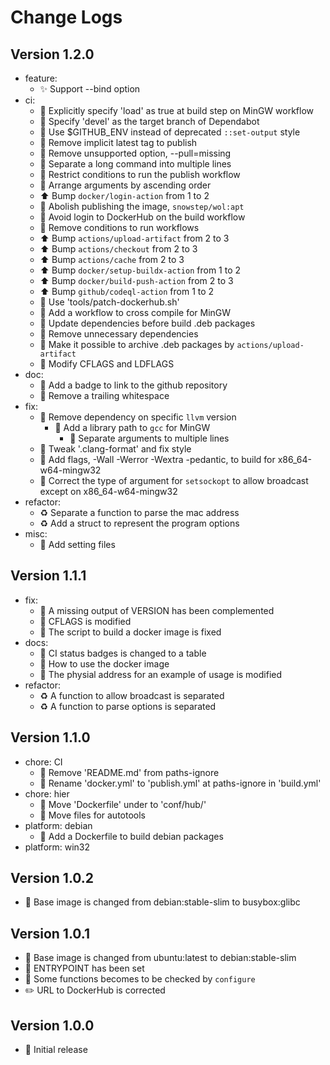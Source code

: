 # Change Logs

## Version 1.2.0

- feature:
  - :sparkles: Support --bind option
- ci:
  - :green_heart: Explicitly specify 'load' as true at build step on MinGW workflow
  - :robot: Specify 'devel' as the target branch of Dependabot
  - :green_heart: Use $GITHUB_ENV instead of deprecated `::set-output` style
  - :green_heart: Remove implicit latest tag to publish
  - :green_heart: Remove unsupported option, --pull=missing
  - :green_heart: Separate a long command into multiple lines
  - :green_heart: Restrict conditions to run the publish workflow
  - :green_heart: Arrange arguments by ascending order
  - :arrow_up: Bump `docker/login-action` from 1 to 2
  - :green_heart: Abolish publishing the image, `snowstep/wol:apt`
  - :green_heart: Avoid login to DockerHub on the build workflow
  - :green_heart: Remove conditions to run workflows
  - :arrow_up: Bump `actions/upload-artifact` from 2 to 3
  - :arrow_up: Bump `actions/checkout` from 2 to 3
  - :arrow_up: Bump `actions/cache` from 2 to 3
  - :arrow_up: Bump `docker/setup-buildx-action` from 1 to 2
  - :arrow_up: Bump `docker/build-push-action` from 2 to 3
  - :arrow_up: Bump `github/codeql-action` from 1 to 2
  - :hammer: Use 'tools/patch-dockerhub.sh'
  - :green_heart: Add a workflow to cross compile for MinGW
  - :green_heart: Update dependencies before build .deb packages
  - :green_heart: Remove unnecessary dependencies
  - :green_heart: Make it possible to archive .deb packages by `actions/upload-artifact`
  - :green_heart: Modify CFLAGS and LDFLAGS
- doc:
  - :memo: Add a badge to link to the github repository
  - :lipstick: Remove a trailing whitespace
- fix:
  - :whale: Remove dependency on specific `llvm` version
    - :whale: Add a library path to `gcc` for MinGW
      - :whale: Separate arguments to multiple lines
  - :lipstick: Tweak '.clang-format' and fix style
  - :hammer: Add flags, -Wall -Werror -Wextra -pedantic, to build for x86_64-w64-mingw32
  - :rotating_light: Correct the type of argument for `setsockopt` to allow broadcast except on x86_64-w64-mingw32
- refactor:
  - :recycle: Separate a function to parse the mac address
  - :recycle: Add a struct to represent the program options
- misc:
  - :wrench: Add setting files

## Version 1.1.1

- fix:
  - :whale: A missing output of VERSION has been complemented
  - :whale: CFLAGS is modified
  - :whale: The script to build a docker image is fixed
- docs:
  - :memo: CI status badges is changed to a table
  - :memo: How to use the docker image
  - :memo: The physial address for an example of usage is modified
- refactor:
  - :recycle: A function to allow broadcast is separated
  - :recycle: A function to parse options is separated

## Version 1.1.0

- chore: CI
  - :green_heart: Remove 'README.md' from paths-ignore
  - :green_heart: Rename 'docker.yml' to 'publish.yml' at paths-ignore in 'build.yml'
- chore: hier
  - :truck: Move 'Dockerfile' under to 'conf/hub/'
  - :truck: Move files for autotools
- platform: debian
  - :penguin: Add a Dockerfile to build debian packages
- platform: win32

## Version 1.0.2

- :whale: Base image is changed from debian:stable-slim to busybox:glibc

## Version 1.0.1

- :whale: Base image is changed from ubuntu:latest to debian:stable-slim
- :whale: ENTRYPOINT has been set
- :wrench: Some functions becomes to be checked by `configure`
- :pencil2: URL to DockerHub is corrected

## Version 1.0.0

- :tada: Initial release
